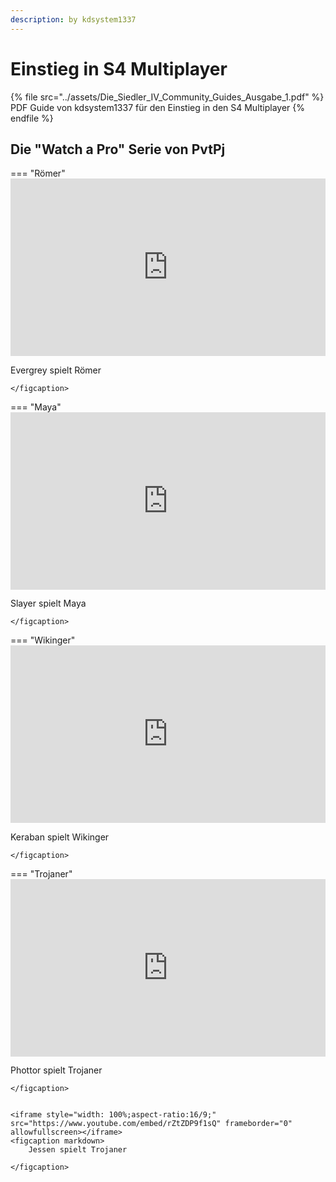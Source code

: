 ```yaml
---
description: by kdsystem1337
---
```


# Einstieg in S4 Multiplayer

{% file src="../assets/Die_Siedler_IV_Community_Guides_Ausgabe_1.pdf" %}
PDF Guide von kdsystem1337 für den Einstieg in den S4 Multiplayer
{% endfile %}

## Die "Watch a Pro" Serie von PvtPj


=== "Römer"
	<iframe style="width: 100%;aspect-ratio:16/9;" src="https://www.youtube.com/embed/tZNFFTdW-l8" frameborder="0" allowfullscreen></iframe>
	<figcaption markdown>
		Evergrey spielt Römer
		
	</figcaption>
            


=== "Maya"
	<iframe style="width: 100%;aspect-ratio:16/9;" src="https://www.youtube.com/embed/tabJx0aWD1Y" frameborder="0" allowfullscreen></iframe>
	<figcaption markdown>
		Slayer spielt Maya
		
	</figcaption>
            


=== "Wikinger"
	<iframe style="width: 100%;aspect-ratio:16/9;" src="https://www.youtube.com/watch?t=2s&v=QoJBWhSk5xY" frameborder="0" allowfullscreen></iframe>
	<figcaption markdown>
		Keraban spielt Wikinger
		
	</figcaption>
            


=== "Trojaner"
	<iframe style="width: 100%;aspect-ratio:16/9;" src="https://www.youtube.com/embed/nVB_JgLqh0Y" frameborder="0" allowfullscreen></iframe>
	<figcaption markdown>
		Phottor spielt Trojaner
		
	</figcaption>
            
	
	<iframe style="width: 100%;aspect-ratio:16/9;" src="https://www.youtube.com/embed/rZtZDP9f1sQ" frameborder="0" allowfullscreen></iframe>
	<figcaption markdown>
		Jessen spielt Trojaner
		
	</figcaption>
            


